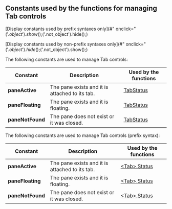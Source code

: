 
## Constants used by the functions for managing Tab controls
			

[Display constants used by prefix syntaxes only](#" onclick="$('.object').show();$('.not_object').hide();)

[Display constants used by non-prefix syntaxes only](#" onclick="$('.object').hide();$('.not_object').show();)



<a name="NOTE1"></a>
<a name="NOTE1_1"></a>
The following constants are used to manage Tab controls: 

| Constant | Description | Used by the functions |
| --- | --- | --- |
| **paneActive** | The pane exists and it is attached to its tab. | [TabStatus](../WDLang1/1000021637.md) |
| **paneFloating** | The pane exists and it is floating. | [TabStatus](../WDLang1/1000021637.md) |
| **paneNotFound** | The pane does not exist or it was closed. | [TabStatus](../WDLang1/1000021637.md) |




The following constants are used to manage Tab controls (prefix syntax): 



| Constant | Description | Used by the functions |
| --- | --- | --- |
| **paneActive** | The pane exists and it is attached to its tab. | [&lt;Tab&gt;.Status](../WDLang1/1000021700.md) |
| **paneFloating** | The pane exists and it is floating. | [&lt;Tab&gt;.Status](../WDLang1/1000021700.md) |
| **paneNotFound** | The pane does not exist or it was closed. | [&lt;Tab&gt;.Status](../WDLang1/1000021700.md) |





